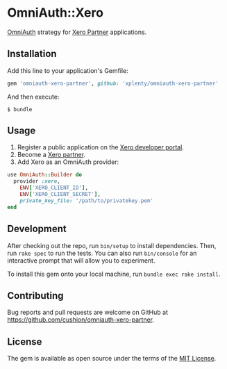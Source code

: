 # OmniAuth::Xero

[OmniAuth](https://github.com/intridea/omniauth) strategy for [Xero Partner](http://developer.xero.com/partner/) applications.

## Installation

Add this line to your application's Gemfile:

```ruby
gem 'omniauth-xero-partner', github: 'xplenty/omniauth-xero-partner'
```

And then execute:

```
$ bundle
```

## Usage

1. Register a public application on the [Xero developer portal](https://api.xero.com/Application/Add).
2. Become a [Xero partner](http://developer.xero.com/partner/).
3. Add Xero as an OmniAuth provider:

```ruby
use OmniAuth::Builder do
  provider :xero,
    ENV['XERO_CLIENT_ID'],
    ENV['XERO_CLIENT_SECRET'],
    private_key_file: '/path/to/privatekey.pem'
end
```

## Development

After checking out the repo, run `bin/setup` to install dependencies. Then, run `rake spec` to run the tests. You can also run `bin/console` for an interactive prompt that will allow you to experiment.

To install this gem onto your local machine, run `bundle exec rake install`.

## Contributing

Bug reports and pull requests are welcome on GitHub at https://github.com/cushion/omniauth-xero-partner.

## License

The gem is available as open source under the terms of the [MIT License](http://opensource.org/licenses/MIT).

